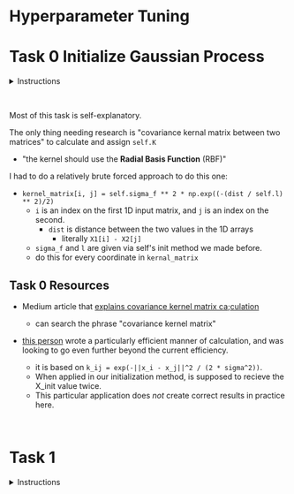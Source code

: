 # Hyperparameter Tuning

# Task 0 Initialize Gaussian Process

<details>
    <summary>Instructions</summary>
    Create the class GaussianProcess that represents a noiseless 1D Gaussian process:

Class constructor: `def __init__(self, X_init, Y_init, l=1, sigma_f=1):`

`X_init` is a numpy.ndarray of shape `(t, 1)` representing the inputs already sampled with the black-box function
`Y_init` is a numpy.ndarray of shape `(t, 1)` representing the outputs of the black-box function for each input in `X_init`
`t` is the number of initial samples
`l` is the length parameter for the kernel
`sigma_f` is the standard deviation given to the output of the black-box function
Sets the public instance attributes `X`, `Y`, `l`, and `sigma_f` corresponding to the respective constructor inputs
Sets the public instance attribute `K`, representing the current covariance kernel matrix for the Gaussian process
Public instance method `def kernel(self, X1, X2):` that calculates the covariance kernel matrix between two matrices:

`X1` is a `numpy.ndarray` of shape `(m, 1)`
`X2` is a `numpy.ndarray` of shape `(n, 1)`
the kernel should use the Radial Basis Function (RBF)
`Returns`: the covariance kernel matrix as a `numpy.ndarray` of shape `(m, n)`
</details>

&nbsp;

Most of this task is self-explanatory.

The only thing needing research is "covariance kernal matrix between two matrices" to calculate and assign `self.K`

* "the kernel should use the **Radial Basis Function** (RBF)"

I had to do a relatively brute forced approach to do this one:

* `kernel_matrix[i, j] = self.sigma_f ** 2 * np.exp((-(dist / self.l) ** 2)/2)`
  * `i` is an index on the first 1D input matrix, and `j` is an index on the second.
    * `dist` is distance between the two values in the 1D arrays
      * literally `X1[i] - X2[j]`
  * `sigma_f` and `l` are given via self's init method we made before.
  * do this for every coordinate in `kernal_matrix`

## Task 0 Resources

* Medium article that [explains covariance kernel matrix ca;culation](https://towardsdatascience.com/gaussian-process-models-7ebce1feb83d)
  * can search the phrase "covariance kernel matrix"

* [this person](https://stackoverflow.com/questions/59893922/gaussian-kernel-performance) wrote a particularly efficient manner of calculation, and was looking to go even further beyond the current efficiency.
  * it is based on `k_ij = exp(-||x_i - x_j||^2 / (2 * sigma^2))`.
  * When applied in our initialization method, is supposed to recieve the X_init value twice.
  * This particular application does *not* create correct results in practice here.

&nbsp;


# Task 1

<details>
    <summary>Instructions</summary>
    Based on `0-gp.py`, update the class `GaussianProcess`:

Public instance method `def predict(self, X_s):` that predicts the mean and standard deviation of points in a Gaussian process:
`X_s` is a numpy.ndarray of shape `(s, 1)` containing all of the points whose mean and standard deviation should be calculated
`s` is the number of sample points
`Returns`: `mu`, `sigma`
`mu` is a `numpy.ndarray` of shape `(s,)` containing the mean for each point in `X_s`, respectively
`sigma` is a `numpy.ndarray` of shape `(s,)` containing the variance for each point in `X_s`, respectively
</details>
